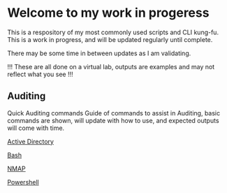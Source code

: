# Welcome to my work in progeress
 This is a respository of my most commonly used scripts and CLI kung-fu. This is a work in progress, and will be updated regularly until complete. 

 There may be some time in between updates as I am validating.   

 !!! These are all done on a virtual lab, outputs are examples and may not reflect what you see !!! 


## Auditing
 Quick Auditing commands 
 Guide of commands to assist in Auditing, basic commands are shown, will update with how to use, and expected outputs will come with time. 

[Active Directory](../Auditing/Auditing/Active%20Directory/Active%20Directory.md)

[Bash](../Auditing/Auditing/Bash/bash.md)

[NMAP](../Auditing/Auditing/Nmap/nmap.md)

[Powershell](../Auditing/Auditing/Powershell/powershell.md)
 